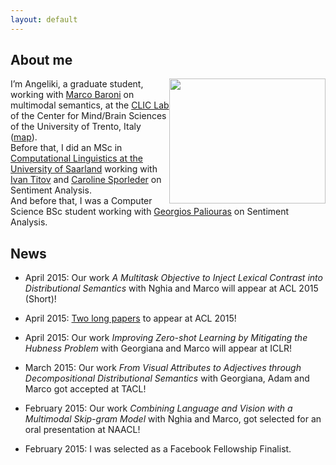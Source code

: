 ```yaml
---
layout: default
---
```




<h2 id="about-me">About me</h2>
<p><img src="../resourses/me.jpg" width="250" height="200" style="float:right">I’m Angeliki, a graduate student, working with <a href="http://clic.cimec.unitn.it/marco">Marco Baroni</a> on multimodal semantics,  at the <a href="http://clic.cimec.unitn.it">CLIC Lab</a>  of the Center for Mind/Brain Sciences of the University of Trento, Italy
(<a href="https://www.google.com/maps/place/Roveret://www.google.com/maps/place/38068+Rovereto+TN,+It%C3%A1lie/@47.2603133,11.7074777,5z/data=!4m2!3m1!1s0x47820ec143127041:0x6a9664123aebfadf">map</a>).<br />
Before that, I did an MSc in <a href="http://www.coli.uni-saarland.de">Computational Linguistics at the University of Saarland</a> working with <a href="http://ivan-titov.org">Ivan Titov</a> and <a href="http://www.uni-trier.de/index.php?id=46381">Caroline Sporleder</a> on Sentiment Analysis.<br />
And before that, I was a Computer Science BSc student working with <a href="http://users.iit.demokritos.gr/~paliourg">Georgios Paliouras</a> on Sentiment Analysis.</p>


News
---------
* April 2015: Our work *A Multitask Objective to Inject Lexical Contrast into Distributional Semantics* with Nghia and Marco will appear at ACL 2015 (Short)!

* April 2015: <a href="http://angelikilazaridou.github.io/publications/">Two long papers</a> to appear at ACL 2015!

* April 2015: Our work *Improving Zero-shot Learning by Mitigating the Hubness Problem* with Georgiana and Marco will appear at ICLR!

* March 2015: Our work *From Visual Attributes to Adjectives through Decompositional Distributional Semantics* with Georgiana, Adam and Marco got accepted at TACL!

* February 2015: Our work *Combining Language and Vision with a Multimodal Skip-gram Model*  with Nghia and Marco, got selected for an oral presentation at NAACL!

* February 2015: I was selected as a Facebook Fellowship Finalist.



